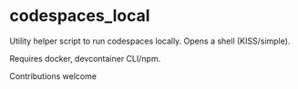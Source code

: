 # codespaces_local
Utility helper script to run codespaces locally. Opens a shell (KISS/simple).

Requires docker, devcontainer CLI/npm.

Contributions welcome
